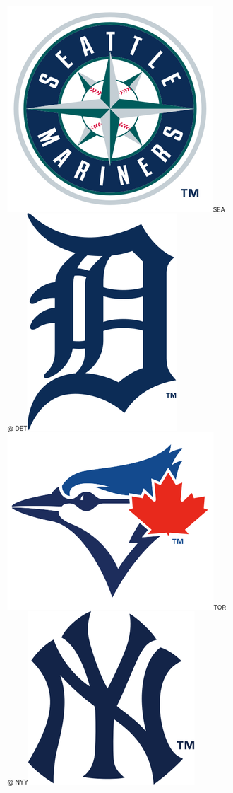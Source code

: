 <div class="matchup"><img src="/assets/images/mlb/SEA.svg" class="team-logo" /><span class="team-name bold">SEA</span><span class="at"> @ </span><span class="team-name">DET</span><img src="/assets/images/mlb/DET.svg" class="team-logo" /></div><div class="matchup"><img src="/assets/images/mlb/TOR.svg" class="team-logo" /><span class="team-name">TOR</span><span class="at"> @ </span><span class="team-name bold">NYY</span><img src="/assets/images/mlb/NYY.svg" class="team-logo" /></div>